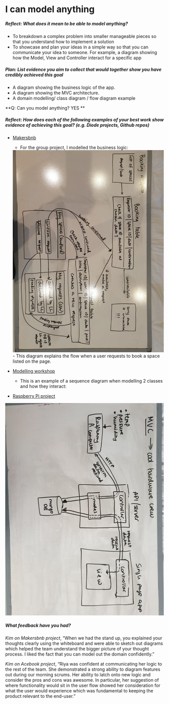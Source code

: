 # I can model anything

##### Reflect: What does it mean to be able to model anything?

- To breakdown a complex problem into smaller manageable pieces so that you understand how to implement a solution
- To showcase and plan your ideas in a simple way so that you can communicate your idea to someone. For example, a diagram showing how the Model, View and Controller interact for a specific app

##### Plan: List evidence you aim to collect that would together show you have credibly achieved this goal
- A diagram showing the business logic of the app.
- A diagram showing the MVC architecture.
- A domain modelling/ class diagram / flow diagram example

**Q: Can you model anything? YES **

##### Reflect: How does each of the following examples of your best work show evidence of achieving this goal? (e.g. Diode projects, Github repos)

- [Makersbnb](https://github.com/riyadattani/makersbnb)
  - For the group project, I modelled the business logic:
  <img src="../public/makersbnb.jpeg">
  - This diagram explains the flow when a user requests to book a space listed on the page.


- [Modelling workshop](https://drive.google.com/file/d/1Wbl1UvRPG8Lr9OuQyK0OzyiLAi_4vJEo/view?usp=sharing)
  - This is an example of a sequence diagram when modelling 2 classes and how they interact:


- [Raspberry Pi project](https://github.com/riyadattani/makers-weather-station)

<img src="../public/rpi.jpeg">


##### What feedback have you had?

_Kim on Makersbnb project_, “When we had the stand up, you explained your thoughts clearly using the whiteboard and were able to sketch out diagrams which helped the team understand the bigger picture of your thought process. I liked the fact that you can model out the domain confidently.”

_Kim on Acebook project_, “Riya was confident at communicating her logic to the rest of the team. She demonstrated a strong ability to diagram features out during our morning scrums. Her ability to latch onto new logic and consider the pros and cons was awesome. In particular, her suggestion of where functionality would sit in the user flow showed her consideration for what the user would experience which was fundamental to keeping the product relevant to the end-user.”
